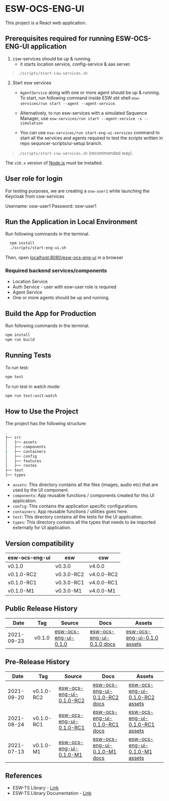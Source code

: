 # ESW-OCS-ENG-UI

This project is a React web application.

## Prerequisites required for running ESW-OCS-ENG-UI application

1. csw-services should be up & running.
    - it starts location service, config-service & aas server.

> `./scripts/start-csw-services.sh`

2. Start esw services
    - `AgentService` along with one or more agent should be up & running. To start, run following command inside ESW sbt shell `esw-services/run start --agent --agent-service`.

    - Alternatively, to run esw-services with a simulated Sequence Manager, use
    `esw-services/run start --agent-service -s --simulation`

    - You can use `esw-services/run start-eng-ui-services` command to start all the services and agents required to test the scripts written in repo sequncer-scripts/ui-setup branch.

> `./scripts/start-csw-services.sh` (recommended way).

The `v16.x` version of [Node.js](https://nodejs.org/en/download/package-manager/) must be installed.

## User role for login

For testing purposes, we are creating a `osw-user1` while launching the Keycloak from csw-services

Username: osw-user1
Password: osw-user1

## Run the Application in Local Environment

Run following commands in the terminal.

  ```bash
    npm install
    ./scripts/start-eng-ui.sh
  ```

Then, open [localhost:8080/esw-ocs-eng-ui](http://localhost:8000/esw-ocs-eng-ui/) in a browser

### Required backend services/components

- Location Service
- Auth Service - user with esw-user role is required
- Agent Service
- One or more agents should be up and running.

## Build the App for Production

Run following commands in the terminal.

```bash
npm install
npm run build
```

## Running Tests

To run test:

```bash
npm test
```

To run test in watch mode:

```bash
npm run test:unit:watch
```

## How to Use the Project

The project has the following structure:

```bash
.
├── src
│   ├── assets
│   ├── components
|   ├── containers
│   ├── config
│   ├── features
│   ├── routes
├── test
├── types
```

- `assets`: This directory contains all the files (images, audio etc) that are used by the UI component.
- `components`: App reusable functions / components created for this UI application.
- `config`: This contains the application specific configurations.
- `containers`: App reusable functions / utilities goes here.
- `test`: This directory contains all the tests for the UI application.
- `types`: This directory contains all the types that needs to be imported externally for UI application.

## Version compatibility

| esw-ocs-eng-ui | esw | csw |
|--------|-----|-----|
| v0.1.0 | v0.3.0 | v4.0.0 |
| v0.1.0-RC2 | v0.3.0-RC2 | v4.0.0-RC2 |
| v0.1.0-RC1 | v0.3.0-RC1 | v4.0.0-RC1 |
| v0.1.0-M1 | v0.3.0-M1 | v4.0.0-M1 |

## Public Release History

| Date | Tag | Source | Docs | Assets |
|-----|-----|-----|-----|-----|
| 2021-09-23 | v0.1.0 | [esw-ocs-eng-ui-0.1.0](https://github.com/tmtsoftware/esw-ocs-eng-ui/tree/v0.1.0) | [esw-ocs-eng-ui-0.1.0 docs](https://tmtsoftware.github.io/esw-ocs-eng-ui/0.1.0/) | [esw-ocs-eng-ui-0.1.0 assets](https://github.com/tmtsoftware/esw-ocs-eng-ui/releases/tag/v0.1.0) |

## Pre-Release History

| Date | Tag | Source | Docs | Assets |
|-----|-----|-----|-----|-----|
| 2021-09-20 | v0.1.0-RC2 | [esw-ocs-eng-ui-0.1.0-RC2](https://github.com/tmtsoftware/esw-ocs-eng-ui/tree/v0.1.0-RC2) | [esw-ocs-eng-ui-0.1.0-RC2 docs](https://tmtsoftware.github.io/esw-ocs-eng-ui/0.1.0-RC2/) | [esw-ocs-eng-ui-0.1.0-RC2 assets](https://github.com/tmtsoftware/esw-ocs-eng-ui/releases/tag/v0.1.0-RC2) |
| 2021-08-24 | v0.1.0-RC1 | [esw-ocs-eng-ui-0.1.0-RC1](https://github.com/tmtsoftware/esw-ocs-eng-ui/tree/v0.1.0-RC1) | [esw-ocs-eng-ui-0.1.0-RC1 docs](https://tmtsoftware.github.io/esw-ocs-eng-ui/0.1.0-RC1/) | [esw-ocs-eng-ui-0.1.0-RC1 assets](https://github.com/tmtsoftware/esw-ocs-eng-ui/releases/tag/v0.1.0-RC1) |
| 2021-07-13 | v0.1.0-M1 | [esw-ocs-eng-ui-0.1.0-M1](https://github.com/tmtsoftware/esw-ocs-eng-ui/tree/v0.1.0-M1) | [esw-ocs-eng-ui-0.1.0-M1 docs](https://tmtsoftware.github.io/esw-ocs-eng-ui/0.1.0-M1/) | [esw-ocs-eng-ui-0.1.0-M1 assets](https://github.com/tmtsoftware/esw-ocs-eng-ui/releases/tag/v0.1.0-M1) |

## References

- ESW-TS Library - [Link](https://github.com/tmtsoftware/esw-ts/)
- ESW-TS Library Documentation - [Link](https://tmtsoftware.github.io/esw-ts/)
